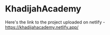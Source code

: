 # KhadijahAcademy

Here's the link to the project uploaded on netlify - https://khadijahacademy.netlify.app/
